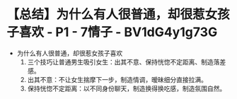 # 【总结】为什么有人很普通，却很惹女孩子喜欢 - P1 - 7情子 - BV1dG4y1g73G

-   为什么有人很普通，却很惹女孩子喜欢
    1.  三个技巧让普通男生吸引女生：出其不意、保持恍惚不定距离、制造落差感。
    2.  出其不意：不让女生揣摩下一步，制造情调，暧昧细分直接拉满。
    3.  保持恍惚不定距离：以不同身份聊天，制造换得换吃感，制造氛围自然。